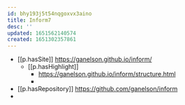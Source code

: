 ```yaml
---
id: bhy193j5t54nqgoxvx3aino
title: Inform7
desc: ''
updated: 1651562140574
created: 1651302357861
---
```


- [[p.hasSite]] https://ganelson.github.io/inform/
  - [[p.hasHighlight]]
    - https://ganelson.github.io/inform/structure.html
    - 
- [[p.hasRepository]] https://github.com/ganelson/inform
- 
